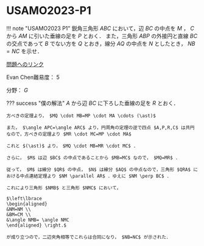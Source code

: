 # USAMO2023-P1
!!! note "USAMO2023 P1"
	鋭角三角形 $ABC$ において，辺 $BC$ の中点を $M$ ， $C$ から $AM$ に引いた垂線の足を $P$ とおく．
	また，三角形 $ABP$ の外接円と直線 $BC$ の交点であって $B$ でない方を $Q$ とおき，線分 $AQ$ の中点を $N$ としたとき， $NB=NC$ を示せ．

[問題へのリンク](https://artofproblemsolving.com/community/c5h3038296p27349297)

Evan Chen難易度： $5$

分野： $G$

??? success "僕の解法"
	$A$ から辺 $BC$ に下ろした垂線の足を $R$ とおく．

	方べきの定理より， $MQ \cdot MB=MP \cdot MA \cdots (\ast)$

	また， $\angle APC=\angle ARC$ より，円周角の定理の逆で四点 $A,P,R,C$ は共円なので，方べきの定理より $MR \cdot MC=MP \cdot MA$

	これと $(\ast)$ より，　$MQ \cdot MB=MR \cdot MC$ ．

	さらに， $M$ は辺 $BC$ の中点であることから $MB=MC$ なので， $MQ=MR$ ．

	従って， $M$ は線分 $QR$ の中点， $N$ は線分 $AQ$ の中点なので，三角形 $QRA$ における中点連結定理より $NM \parallel AR$ ．ゆえに $NM \perp BC$ ．
	
	これにより三角形 $NMB$ と三角形 $NMC$ において，

	$\left\lbrace 
	\begin{aligned} 
	&NM=NM \\
	&BM=CM \\
	&\angle NMB= \angle NMC
	\end{aligned} \right.$

	が成り立つので，二辺夾角相等でこれらは合同になり， $NB=NC$ が示された．